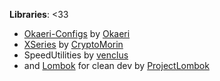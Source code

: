 **Libraries**: <33
- [Okaeri-Configs](https://github.com/OkaeriPoland/okaeri-configs) by [Okaeri](https://github.com/OkaeriPoland)
- [XSeries](https://github.com/CryptoMorin/XSeries) by [CryptoMorin](https://github.com/CryptoMorin)
- SpeedUtilities by [venclus](https://github.com/venclus)
- and [Lombok](https://github.com/projectlombok/lombok) for clean dev by [ProjectLombok](https://github.com/projectlombok)
